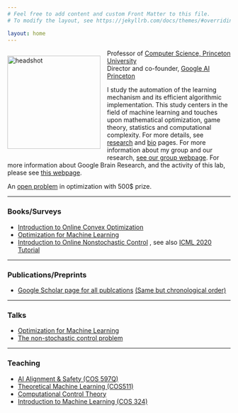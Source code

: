 ```yaml
---
# Feel free to add content and custom Front Matter to this file.
# To modify the layout, see https://jekyllrb.com/docs/themes/#overriding-theme-defaults

layout: home
---
```

<p style="float: left; padding-right: 15px"><img src="elad.jpg" alt="headshot" width="210" /></p>

Professor of [Computer Science, Princeton University](https://www.cs.princeton.edu/) \
Director and co-founder, [Google AI Princeton](https://sites.google.com/view/gbrainprinceton/home)

I study the automation of the learning mechanism and its efficient algorithmic implementation. This study centers in the field of machine learning and touches upon mathematical optimization, game theory, statistics and computational complexity. For more details, see [research](/research/) and [bio](/bio/) pages.
For more information about my group and our research, [see our group webpage](https://minregret.com). 
For more information about Google Brain Research, and the activity of this lab, please see [this webpage](https://sites.google.com/view/gbrainprinceton/home). 

An [open problem](https://www.ehazan.com/openproblem/openproblem.markdown) in optimization with 500$ prize. 

---------------------------------

### **Books/Surveys**

- [Introduction to Online Convex Optimization](https://sites.google.com/view/intro-oco/)  
- [Optimization for Machine Learning](https://arxiv.org/abs/1909.03550)  
- [Introduction to Online Nonstochastic Control](https://sites.google.com/view/online-nonstochastic-control/home) , see also [ICML 2020 Tutorial](https://sites.google.com/view/nsc-tutorial/home) 

---------------------------------


### **Publications/Preprints**

- [Google Scholar page for all publcations](https://scholar.google.com/citations?user=LnhCGNMAAAAJ&hl=en&oi=ao)   [(Same but chronological order)](https://scholar.google.com/citations?hl=en&user=LnhCGNMAAAAJ&view_op=list_works&sortby=pubdate)  


---------------------------------

### **Talks**

- [Optimization for Machine Learning](https://youtu.be/f0qQsz4-o68)  
- [The non-stochastic control problem](https://www.youtube.com/watch?v=dmWXHmjVxcI&feature=emb_err_woyt&ab_channel=ControlMeetsLearning)  


----------------------------------

### **Teaching**

- [AI Alignment & Safety (COS 597Q)](https://sites.google.com/view/cos598aisafety/)
- [Theoretical Machine Learning (COS511)](https://sites.google.com/view/cos-511-tml-2022/home)  
- [Computational Control Theory](https://sites.google.com/view/cos59x-cct/)  
- [Introduction to Machine Learning (COS 324)](https://www.cs.princeton.edu/courses/archive/spring21/cos324/)
